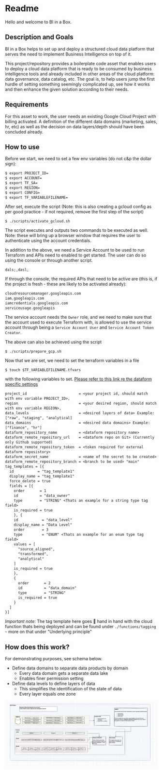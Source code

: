 # Readme

Hello and welcome to BI in a Box.

## Description and Goals

BI in a Box helps to set up and deploy a structured cloud data platform that serves the need to implement Business Intelligence on top of it.

This project/repository provides a boilerplate code asset that enables users to deploy a cloud data platform that is ready to be consumed by business intelligence tools and already included in other areas of the cloud platform: data governance, data catalog, etc.
The goal is, to help users jump the first hurdle of setting something seemingly complicated up, see how it works and then enhance the given solution according to their needs.

## Requirements

For this asset to work, the user needs an existing Google Cloud Project with billing activated. A definition of the different data domains (marketing, sales, hr, etc) as well as the decision on data layers/depth should have been concluded already.

## How to use

Before we start, we need to set a few env variables (do not c&p the dollar sign):

```
$ export PROJECT_ID=
$ export ACCOUNT=
$ export TF_SA=
$ export REGION=
$ export CONFIG=
$ export TF_VARIABLEFILENAME=
```

After set, execute the script (Note: this is also creating a gcloud config as per good practice - if not required, remove the first step of the script)

```
$ ./scripts/activate_gcloud.sh
```

The script executes and outputs two commands to be executed as well. Note: these will bring up a browser window that requires the user to authenticate using the account credentials.

In addition to the above, we need a Service Account to be used to run Terraform and APIs need to enabled to get started. The user can do so using the console or through another script.

```
dals;,dasl,
```

If through the console, the required APIs that need to be active are (this is, if the project is fresh - these are likely to be activated already):

```
cloudresourcemanager.googleapis.com
iam.googleapis.com
iamcredentials.googleapis.com
serviceusage.googleapis
```

The service account needs the `Owner` role, and we need to make sure that the account used to execute Terraform with, is allowed to use the service account through being a `Service Account User` and `Service Account Token Creator`.

The above can also be achieved using the script

```
$ ./scripts/prepare_gcp.sh
```

Now that we are set, we need to set the terraform variables in a file

```
$ touch $TF_VARIABLEFILENAME.tfvars
```

with the following variables to set. [Please refer to this link re the dataform specific settings](https://cloud.google.com/dataform/docs/connect-repository)

```
project_id                        = <your project id, should match with env variable PROJECT_ID>,
region                            = <your desired region, should match with env variable REGION>,
data_levels                       = <desired layers of data> Example: ["raw", "staging", "analytical]
data_domains                      = <desired data domains> Example: ["finance", "hr"]
dataform_repository_name          = <dataform repository name>
dataform_remote_repository_url    = <dataform repo on Git> (Currently only Github supported)
dataform_remote_repository_token  = <token required for external dataform reposistory>
dataform_secret_name              = <name of the secret to be created>
dataform_remote_repository_branch = <branch to be used> "main"
tag_templates = [{
  id           = "tag_template1"
  display_name = "tag_template1"
  force_delete = true
  fields = [{
    order       = 1
    id          = "data_owner"
    type        = "STRING" <Thats an example for a string type tag field>
    is_required = true
    }, {
    id           = "data_level"
    display_name = "Data Level"
    order        = 3
    type         = "ENUM" <Thats an example for an enum type tag field>
    values = [
      "source_aligned",
      "transformed",
      "analytical"
    ]
    is_required = true
    },
    {
      order       = 2
      id          = "data_domain"
      type        = "STRING"
      is_required = true
    }
  ]
}]
```

_Important note:_ The tag template here goes 🤝 hand in hand with the cloud function thats being deployed and can be found under `./functions/tagging` - more on that under "Underlying principle"

## How does this work?

For demonstrating purposes, see schema below.

- Define data domains to separate data products by domain
  - Every data domain gets a separate data lake
  - Enables finer permission setting
- Define data levels to define layers of data
  - This simplifies the identification of the state of data
  - Every layer equals one zone

![](./assets/BIIAB.png)
